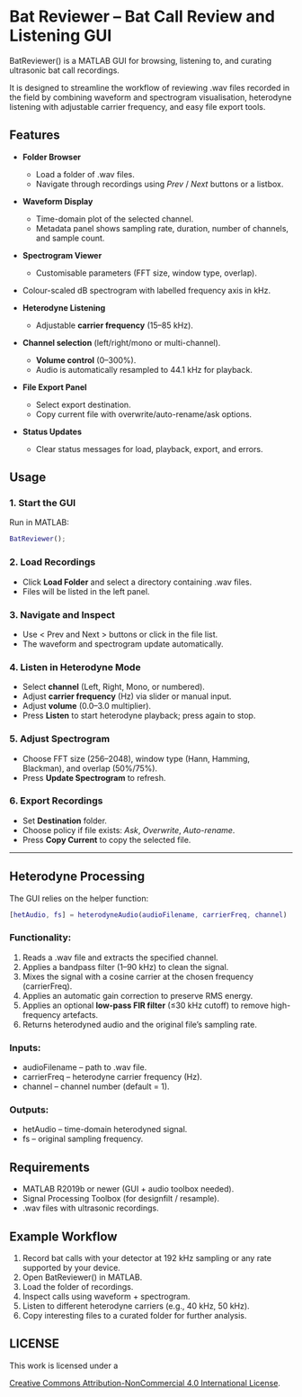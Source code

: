 # **Bat Reviewer – Bat Call Review and Listening GUI**

BatReviewer() is a MATLAB GUI for browsing, listening to, and curating ultrasonic bat call recordings.

It is designed to streamline the workflow of reviewing .wav files recorded in the field by combining waveform and spectrogram visualisation, heterodyne listening with adjustable carrier frequency, and easy file export tools.

## **Features**

- **Folder Browser**
  - Load a folder of .wav files.
  - Navigate through recordings using *Prev* / *Next* buttons or a listbox.

  
  
- **Waveform Display**
  
  - Time-domain plot of the selected channel.
  - Metadata panel shows sampling rate, duration, number of channels, and sample count.
  
  
  
- **Spectrogram Viewer**

  - Customisable parameters (FFT size, window type, overlap).
- Colour-scaled dB spectrogram with labelled frequency axis in kHz.
  
  

- **Heterodyne Listening**

  - Adjustable **carrier frequency** (15–85 kHz).
- **Channel selection** (left/right/mono or multi-channel).
  - **Volume control** (0–300%).
  - Audio is automatically resampled to 44.1 kHz for playback.
  
  

- **File Export Panel**

  - Select export destination.
  - Copy current file with overwrite/auto-rename/ask options.
  
  
  
- **Status Updates**

  - Clear status messages for load, playback, export, and errors.

## **Usage**

### **1. Start the GUI**

Run in MATLAB:

```MATLAB
BatReviewer();
```

### **2. Load Recordings**

- Click **Load Folder** and select a directory containing .wav files.
- Files will be listed in the left panel.



### **3. Navigate and Inspect**

- Use < Prev and Next > buttons or click in the file list.
- The waveform and spectrogram update automatically.



### **4. Listen in Heterodyne Mode**

- Select **channel** (Left, Right, Mono, or numbered).
- Adjust **carrier frequency** (Hz) via slider or manual input.
- Adjust **volume** (0.0–3.0 multiplier).
- Press **Listen** to start heterodyne playback; press again to stop.



### **5. Adjust Spectrogram**

- Choose FFT size (256–2048), window type (Hann, Hamming, Blackman), and overlap (50%/75%).
- Press **Update Spectrogram** to refresh.



### **6. Export Recordings**

- Set **Destination** folder.
- Choose policy if file exists: *Ask*, *Overwrite*, *Auto-rename*.
- Press **Copy Current** to copy the selected file.

------



## **Heterodyne Processing**

The GUI relies on the helper function:

```MATLAB
[hetAudio, fs] = heterodyneAudio(audioFilename, carrierFreq, channel)
```



### **Functionality:**

1. Reads a .wav file and extracts the specified channel.
2. Applies a bandpass filter (1–90 kHz) to clean the signal.
3. Mixes the signal with a cosine carrier at the chosen frequency (carrierFreq).
4. Applies an automatic gain correction to preserve RMS energy.
5. Applies an optional **low-pass FIR filter** (≤30 kHz cutoff) to remove high-frequency artefacts.
6. Returns heterodyned audio and the original file’s sampling rate.



### **Inputs:**

- audioFilename – path to .wav file.
- carrierFreq – heterodyne carrier frequency (Hz).
- channel – channel number (default = 1).



### **Outputs:**

- hetAudio – time-domain heterodyned signal.
- fs – original sampling frequency.



## **Requirements**

- MATLAB R2019b or newer (GUI + audio toolbox needed).
- Signal Processing Toolbox (for designfilt / resample).
- .wav files with ultrasonic recordings.



## **Example Workflow**

1. Record bat calls with your detector at 192 kHz sampling or any rate supported by your device.
2. Open BatReviewer() in MATLAB.
3. Load the folder of recordings.
4. Inspect calls using waveform + spectrogram.
5. Listen to different heterodyne carriers (e.g., 40 kHz, 50 kHz).
6. Copy interesting files to a curated folder for further analysis.



## **LICENSE**

This work is licensed under a

[Creative Commons Attribution-NonCommercial 4.0 International License](https://creativecommons.org/licenses/by-nc/4.0/).







